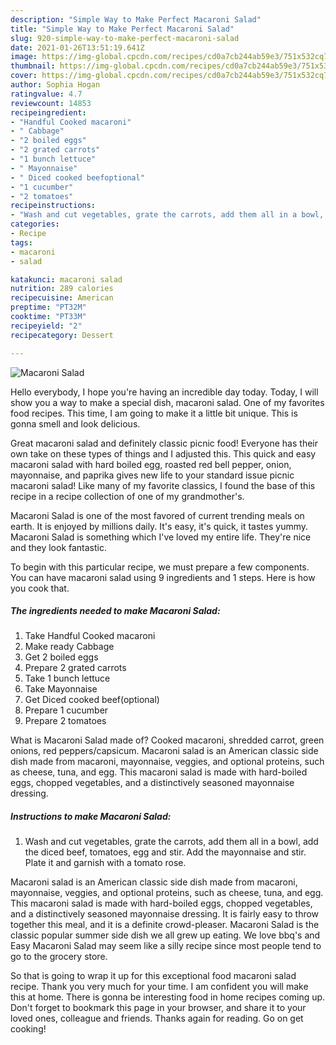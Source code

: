 ```yaml
---
description: "Simple Way to Make Perfect Macaroni Salad"
title: "Simple Way to Make Perfect Macaroni Salad"
slug: 920-simple-way-to-make-perfect-macaroni-salad
date: 2021-01-26T13:51:19.641Z
image: https://img-global.cpcdn.com/recipes/cd0a7cb244ab59e3/751x532cq70/macaroni-salad-recipe-main-photo.jpg
thumbnail: https://img-global.cpcdn.com/recipes/cd0a7cb244ab59e3/751x532cq70/macaroni-salad-recipe-main-photo.jpg
cover: https://img-global.cpcdn.com/recipes/cd0a7cb244ab59e3/751x532cq70/macaroni-salad-recipe-main-photo.jpg
author: Sophia Hogan
ratingvalue: 4.7
reviewcount: 14853
recipeingredient:
- "Handful Cooked macaroni"
- " Cabbage"
- "2 boiled eggs"
- "2 grated carrots"
- "1 bunch lettuce"
- " Mayonnaise"
- " Diced cooked beefoptional"
- "1 cucumber"
- "2 tomatoes"
recipeinstructions:
- "Wash and cut vegetables, grate the carrots, add them all in a bowl, add the diced beef, tomatoes, egg and stir. Add the mayonnaise and stir. Plate it and garnish with a tomato rose."
categories:
- Recipe
tags:
- macaroni
- salad

katakunci: macaroni salad 
nutrition: 289 calories
recipecuisine: American
preptime: "PT32M"
cooktime: "PT33M"
recipeyield: "2"
recipecategory: Dessert

---
```



![Macaroni Salad](https://img-global.cpcdn.com/recipes/cd0a7cb244ab59e3/751x532cq70/macaroni-salad-recipe-main-photo.jpg)

Hello everybody, I hope you're having an incredible day today. Today, I will show you a way to make a special dish, macaroni salad. One of my favorites food recipes. This time, I am going to make it a little bit unique. This is gonna smell and look delicious.

Great macaroni salad and definitely classic picnic food! Everyone has their own take on these types of things and I adjusted this. This quick and easy macaroni salad with hard boiled egg, roasted red bell pepper, onion, mayonnaise, and paprika gives new life to your standard issue picnic macaroni salad! Like many of my favorite classics, I found the base of this recipe in a recipe collection of one of my grandmother&#39;s.

Macaroni Salad is one of the most favored of current trending meals on earth. It is enjoyed by millions daily. It's easy, it's quick, it tastes yummy. Macaroni Salad is something which I've loved my entire life. They're nice and they look fantastic.


To begin with this particular recipe, we must prepare a few components. You can have macaroni salad using 9 ingredients and 1 steps. Here is how you cook that.

<!--inarticleads1-->

##### The ingredients needed to make Macaroni Salad:

1. Take Handful Cooked macaroni
1. Make ready  Cabbage
1. Get 2 boiled eggs
1. Prepare 2 grated carrots
1. Take 1 bunch lettuce
1. Take  Mayonnaise
1. Get  Diced cooked beef(optional)
1. Prepare 1 cucumber
1. Prepare 2 tomatoes


What is Macaroni Salad made of? Cooked macaroni, shredded carrot, green onions, red peppers/capsicum. Macaroni salad is an American classic side dish made from macaroni, mayonnaise, veggies, and optional proteins, such as cheese, tuna, and egg. This macaroni salad is made with hard-boiled eggs, chopped vegetables, and a distinctively seasoned mayonnaise dressing. 

<!--inarticleads2-->

##### Instructions to make Macaroni Salad:

1. Wash and cut vegetables, grate the carrots, add them all in a bowl, add the diced beef, tomatoes, egg and stir. Add the mayonnaise and stir. Plate it and garnish with a tomato rose.


Macaroni salad is an American classic side dish made from macaroni, mayonnaise, veggies, and optional proteins, such as cheese, tuna, and egg. This macaroni salad is made with hard-boiled eggs, chopped vegetables, and a distinctively seasoned mayonnaise dressing. It is fairly easy to throw together this meal, and it is a definite crowd-pleaser. Macaroni Salad is the classic popular summer side dish we all grew up eating. We love bbq&#39;s and Easy Macaroni Salad may seem like a silly recipe since most people tend to go to the grocery store. 

So that is going to wrap it up for this exceptional food macaroni salad recipe. Thank you very much for your time. I am confident you will make this at home. There is gonna be interesting food in home recipes coming up. Don't forget to bookmark this page in your browser, and share it to your loved ones, colleague and friends. Thanks again for reading. Go on get cooking!
